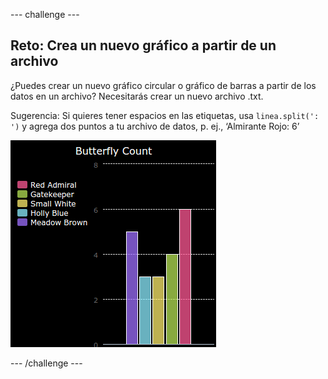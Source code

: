 \--- challenge \---

## Reto: Crea un nuevo gráfico a partir de un archivo

¿Puedes crear un nuevo gráfico circular o gráfico de barras a partir de los datos en un archivo? Necesitarás crear un nuevo archivo .txt.

Sugerencia: Si quieres tener espacios en las etiquetas, usa `linea.split(': ')` y agrega dos puntos a tu archivo de datos, p. ej., ‘Almirante Rojo: 6’

![captura de pantalla](images/pets-butterflies.png)

\--- /challenge \---